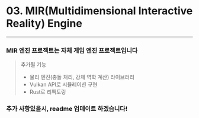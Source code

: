 # 03. MIR(Multidimensional Interactive Reality) Engine
---
### MIR 엔진 프로젝트는 자체 게임 엔진 프로젝트입니다

> 추가될 기능
> - 물리 엔진(충돌 처리, 강체 역학 계산) 라이브러리
> - Vulkan API로 시뮬레이션 구현
> - Rust로 리팩토링

### 추가 사항있을시, readme 업데이트 하겠습니다!
